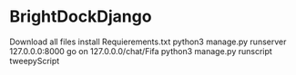 # BrightDockDjango
Download all files
install Requierements.txt
python3 manage.py runserver 127.0.0.0:8000
go on 127.0.0.0/chat/Fifa
python3 manage.py runscript tweepyScript
